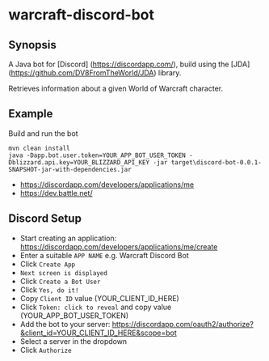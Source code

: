 # warcraft-discord-bot

## Synopsis

A Java bot for [Discord] (https://discordapp.com/), build using the [JDA] (https://github.com/DV8FromTheWorld/JDA) library.

Retrieves information about a given World of Warcraft character.

## Example

Build and run the bot

```
mvn clean install
java -Dapp.bot.user.token=YOUR_APP_BOT_USER_TOKEN -Dblizzard.api.key=YOUR_BLIZZARD_API_KEY -jar target\discord-bot-0.0.1-SNAPSHOT-jar-with-dependencies.jar
```

* https://discordapp.com/developers/applications/me
* https://dev.battle.net/

## Discord Setup

* Start creating an application: https://discordapp.com/developers/applications/me/create
* Enter a suitable `APP NAME` e.g. Warcraft Discord Bot
* Click `Create App`
* `Next screen is displayed`
* Click `Create a Bot User`
* Click `Yes, do it!`
* Copy `Client ID` value (YOUR_CLIENT_ID_HERE)
* Click `Token: click to reveal` and copy value (YOUR_APP_BOT_USER_TOKEN)
* Add the bot to your server: https://discordapp.com/oauth2/authorize?&client_id=YOUR_CLIENT_ID_HERE&scope=bot
* Select a server in the dropdown
* Click `Authorize`